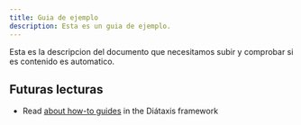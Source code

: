 ```yaml
---
title: Guia de ejemplo
description: Esta es un guia de ejemplo.
---
```


Esta es la descripcion del documento que necesitamos subir y comprobar si es contenido es automatico.

## Futuras lecturas

- Read [about how-to guides](https://diataxis.fr/how-to-guides/) in the Diátaxis framework
